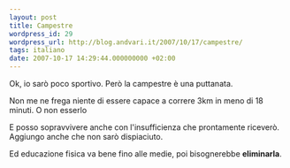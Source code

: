 ```yaml
---
layout: post
title: Campestre
wordpress_id: 29
wordpress_url: http://blog.andvari.it/2007/10/17/campestre/
tags: italiano
date: 2007-10-17 14:29:44.000000000 +02:00
---
```

Ok, io sarò poco sportivo. Però la campestre è una puttanata.

Non me ne frega niente di essere capace a correre 3km in meno di 18 minuti. O non esserlo

E posso sopravvivere anche con l'insufficienza che prontamente riceverò.
Aggiungo anche che non sarò dispiaciuto.

Ed educazione fisica va bene fino alle medie, poi bisognerebbe <strong>eliminarla</strong>.
